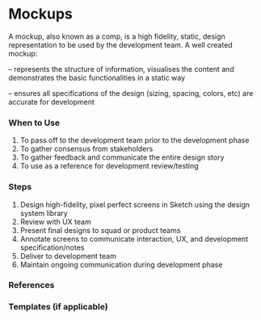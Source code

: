 # Mockups

A mockup, also known as a comp, is a high fidelity, static, design representation to be used by the development team. A well created mockup:

–  represents the structure of information, visualises the content and demonstrates the basic functionalities in a static way

–  ensures all specifications of the design \(sizing, spacing, colors, etc\) are accurate for development

### When to Use

1. To pass off to the development team prior to the development phase
2. To gather consensus from stakeholders
3. To gather feedback and communicate the entire design story
4. To use as a reference for development review/testing

### Steps

1. Design high-fidelity, pixel perfect screens in Sketch using the design system library
2. Review with UX team 
3. Present final designs to squad or product teams
4. Annotate screens to communicate interaction, UX, and development specification/notes
5. Deliver to development team
6. Maintain ongoing communication during development phase

### References

### Templates \(if applicable\)



